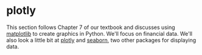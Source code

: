 # plotly

This section follows Chapter 7 of our textbook and discusses using [matplotlib](https://matplotlib.org) to create graphics in Python. We'll focus on financial data. We'll also look a little bit at [plotly](https://plotly.com/python/) and [seaborn](https://seaborn.pydata.org), two other packages for displaying data.  
